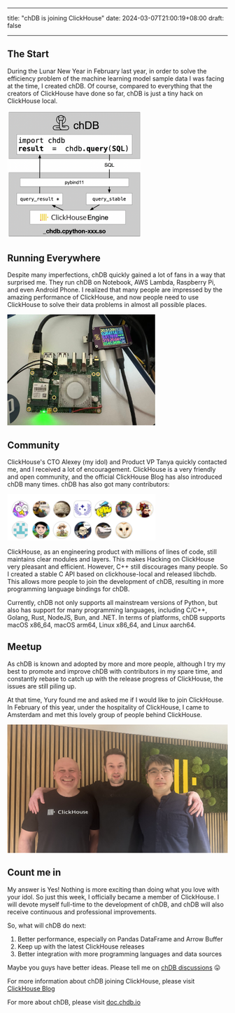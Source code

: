 
---
title: "chDB is joining ClickHouse"
date: 2024-03-07T21:00:19+08:00
draft: false

---


## The Start

During the Lunar New Year in February last year, in order to solve the efficiency problem of the machine learning model sample data I was facing at the time, I created chDB. Of course, compared to everything that the creators of ClickHouse have done so far, chDB is just a tiny hack on ClickHouse local.

<img src="image4.png" alt="img" style="zoom:30%;" />

## Running Everywhere

Despite many imperfections, chDB quickly gained a lot of fans in a way that surprised me. They run chDB on Notebook, AWS Lambda, Raspberry Pi, and even Android Phone. I realized that many people are impressed by the amazing performance of ClickHouse, and now people need to use ClickHouse to solve their data problems in almost all possible places.

<img src="image3.jpg" alt="img" style="zoom:33%;" />

## Community

ClickHouse's CTO Alexey (my idol) and Product VP Tanya quickly contacted me, and I received a lot of encouragement. ClickHouse is a very friendly and open community, and the official ClickHouse Blog has also introduced chDB many times. chDB has also got many contributors:

<img src="image1.png" alt="img" style="zoom:33%;" />



ClickHouse, as an engineering product with millions of lines of code, still maintains clear modules and layers. This makes Hacking on ClickHouse very pleasant and efficient. However, C++ still discourages many people. So I created a stable C API based on clickhouse-local and released libchdb. This allows more people to join the development of chDB, resulting in more programming language bindings for chDB.

Currently, chDB not only supports all mainstream versions of Python, but also has support for many programming languages, including C/C++, Golang, Rust, NodeJS, Bun, and .NET. In terms of platforms, chDB supports macOS x86_64, macOS arm64, Linux x86_64, and Linux aarch64.

## Meetup

As chDB is known and adopted by more and more people, although I try my best to promote and improve chDB with contributors in my spare time, and constantly rebase to catch up with the release progress of ClickHouse, the issues are still piling up.

At that time, Yury found me and asked me if I would like to join ClickHouse. In February of this year, under the hospitality of ClickHouse, I came to Amsterdam and met this lovely group of people behind ClickHouse.

![img](image2.jpg)

## Count me in

My answer is Yes! Nothing is more exciting than doing what you love with your idol. So just this week, I officially became a member of ClickHouse. I will devote myself full-time to the development of chDB, and chDB will also receive continuous and professional improvements.

So, what will chDB do next:

1. Better performance, especially on Pandas DataFrame and Arrow Buffer
2. Keep up with the latest ClickHouse releases
3. Better integration with more programming languages and data sources

Maybe you guys have better ideas. Please tell me on [chDB discussions](https://github.com/orgs/chdb-io/discussions) 😛

For more information about chDB joining ClickHouse, please visit [ClickHouse Blog](https://clickhouse.com/blog/chdb-joins-clickhouse-family)

For more about chDB, please visit [doc.chdb.io](https://doc.chdb.io/)
